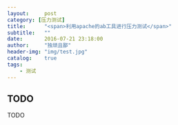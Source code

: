 ```yaml
---
layout:     post
category: [压力测试]
title:      "<span>利用apache的ab工具进行压力测试</span>"
subtitle:   ""
date:       2016-07-21 23:18:00
author:     "独顽且鄙"
header-img: "img/test.jpg"
catalog:    true
tags:
    - 测试
---
```


## TODO

TODO